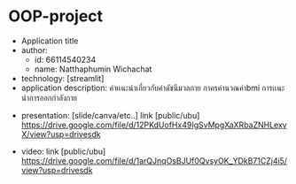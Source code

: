 # OOP-project

- Application title
- author:
  * id: 66114540234
  * name: Natthaphumin Wichachat
- technology: [streamlit]
- application description: คำเเนะนำเกี่ยวกับค่าดัชนีมวลกาย กาครคำนวณค่าbmi การเเนะนำการออกกำลังกาย
* presentation: [slide/canva/etc..] link [public/ubu]
https://drive.google.com/file/d/12PKdUofHx49IgSvMpgXaXRbaZNHLexyX/view?usp=drivesdk

* video: link [public/ubu]  
https://drive.google.com/file/d/1arQJnqOsBJUf0QvsyOK_YDkB71CZj4i5/view?usp=drivesdk
